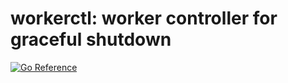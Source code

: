 # workerctl: worker controller for graceful shutdown

[![Go Reference](https://pkg.go.dev/badge/github.com/daichitakahashi/workerctl.svg)](https://pkg.go.dev/github.com/daichitakahashi/workerctl)
